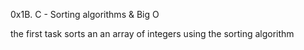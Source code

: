 0x1B. C - Sorting algorithms & Big O

the first task sorts an an array of integers using the sorting algorithm
